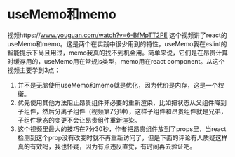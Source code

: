 # useMemo和memo
视频https://www.youguan.com/watch?v=6-BfMpTT2PE
这个视频讲了react的useMemo和memo。这是两个在实践中很少用到的特性，useMemo我在eslint的智能提示下尚且用过，memo我真的找不到机会用。简单来说，它们是在昂贵计算时缓存用的，useMemo用在常规js类型，memo用在react component。从这个视频主要学到3点：
1. 并不是无脑使用useMemo和memo就是优化，因为代价是内存，这是一个权衡。
1. 优先使用其他方法阻止昂贵组件非必要的重新渲染，比如把状态从父组件降到子组件，然后分离子组件（视频第7分钟），这样子组件和昂贵组件就是兄弟，子组件状态的变更不会让昂贵组件重新渲染。
1. 这个视频里最大的技巧在7分30秒，作者把昂贵组件放到了props里，当react检测到这个prop没有改变时就不再重新访问了，但是下面的评论有人质疑这样真的有效吗，我也怀疑，因为有点违反直觉，有时间再去验证吧。